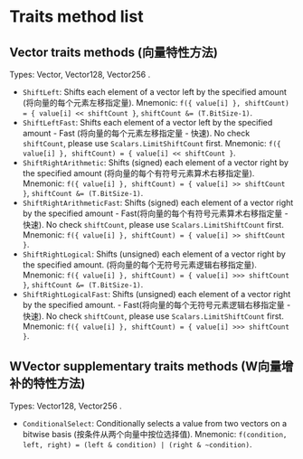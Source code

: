 # Traits method list

## Vector traits methods (向量特性方法)
Types: Vector, Vector128, Vector256 .

- `ShiftLeft`: Shifts each element of a vector left by the specified amount (将向量的每个元素左移指定量).
  Mnemonic: `f({ value[i] }, shiftCount) = { value[i] << shiftCount }`, `shiftCount &= (T.BitSize-1)`.
- `ShiftLeftFast`: Shifts each element of a vector left by the specified amount - Fast (将向量的每个元素左移指定量 - 快速). No check `shiftCount`, please use `Scalars.LimitShiftCount` first.
  Mnemonic: `f({ value[i] }, shiftCount) = { value[i] << shiftCount }`.
- `ShiftRightArithmetic`: Shifts (signed) each element of a vector right by the specified amount (将向量的每个有符号元素算术右移指定量).
  Mnemonic: `f({ value[i] }, shiftCount) = { value[i] >> shiftCount }`, `shiftCount &= (T.BitSize-1)`.
- `ShiftRightArithmeticFast`: Shifts (signed) each element of a vector right by the specified amount - Fast(将向量的每个有符号元素算术右移指定量 - 快速). No check `shiftCount`, please use `Scalars.LimitShiftCount` first.
  Mnemonic: `f({ value[i] }, shiftCount) = { value[i] >> shiftCount }`.
- `ShiftRightLogical`: Shifts (unsigned) each element of a vector right by the specified amount. (将向量的每个无符号元素逻辑右移指定量).
  Mnemonic: `f({ value[i] }, shiftCount) = { value[i] >>> shiftCount }`, `shiftCount &= (T.BitSize-1)`.
- `ShiftRightLogicalFast`: Shifts (unsigned) each element of a vector right by the specified amount. - Fast(将向量的每个无符号元素逻辑右移指定量 - 快速). No check `shiftCount`, please use `Scalars.LimitShiftCount` first.
  Mnemonic: `f({ value[i] }, shiftCount) = { value[i] >>> shiftCount }`.

## WVector supplementary traits methods (W向量增补的特性方法)
Types: Vector128, Vector256 .

- `ConditionalSelect`: Conditionally selects a value from two vectors on a bitwise basis (按条件从两个向量中按位选择值).
  Mnemonic: `f(condition, left, right) = (left & condition) | (right & ~condition)`.
